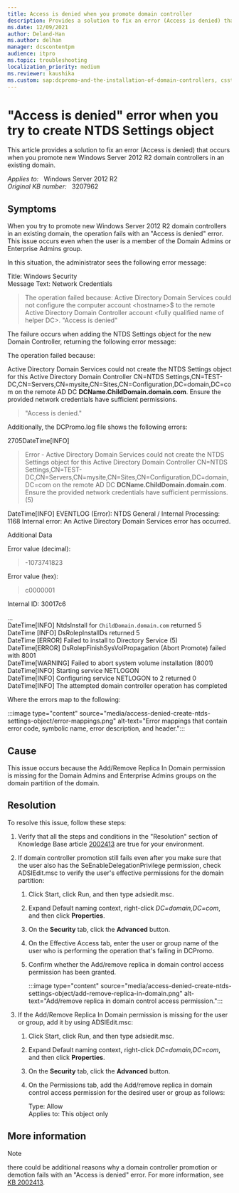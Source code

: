 ```yaml
---
title: Access is denied when you promote domain controller
description: Provides a solution to fix an error (Access is denied) that occurs when you create NTDS Settings object.
ms.date: 12/09/2021
author: Deland-Han
ms.author: delhan
manager: dcscontentpm
audience: itpro
ms.topic: troubleshooting
localization_priority: medium
ms.reviewer: kaushika
ms.custom: sap:dcpromo-and-the-installation-of-domain-controllers, csstroubleshoot
---
```

# "Access is denied" error when you try to create NTDS Settings object

This article provides a solution to fix an error (Access is denied) that occurs when you promote new Windows Server 2012 R2 domain controllers in an existing domain.

_Applies to:_ &nbsp; Windows Server 2012 R2  
_Original KB number:_ &nbsp; 3207962

## Symptoms

When you try to promote new Windows Server 2012 R2 domain controllers in an existing domain, the operation fails with an "Access is denied" error. This issue occurs even when the user is a member of the Domain Admins or Enterprise Admins group.

In this situation, the administrator sees the following error message:

Title: Windows Security  
Message Text: Network Credentials  
> The operation failed because: Active Directory Domain Services could not configure the computer account \<hostname>$ to the remote Active Directory Domain Controller account \<fully qualified name of helper DC>. "Access is denied"

The failure occurs when adding the NTDS Settings object for the new Domain Controller, returning the following error message:  

The operation failed because:  

Active Directory Domain Services could not create the NTDS Settings object for this Active Directory Domain Controller CN=NTDS Settings,CN=TEST-DC,CN=Servers,CN=mysite,CN=Sites,CN=Configuration,DC=domain,DC=com on the remote AD DC **DCName.ChildDomain.domain.com**. Ensure the provided network credentials have sufficient permissions.
> "Access is denied."

Additionally, the DCPromo.log file shows the following errors:  

2705DateTime[INFO]  
> Error - Active Directory Domain Services could not create the NTDS Settings object for this Active Directory Domain Controller CN=NTDS Settings,CN=TEST-DC,CN=Servers,CN=mysite,CN=Sites,CN=Configuration,DC=domain,DC=com on the remote AD DC **DCName.ChildDomain.domain.com**. Ensure the provided network credentials have sufficient permissions. (5)  

DateTime[INFO] EVENTLOG (Error): NTDS General / Internal Processing: 1168
Internal error: An Active Directory Domain Services error has occurred.

Additional Data

Error value (decimal):  
> -1073741823  

Error value (hex):  
> c0000001  

Internal ID:
30017c6

...  
DateTime[INFO] NtdsInstall for `ChildDomain.domain.com` returned 5  
DateTime [INFO] DsRolepInstallDs returned 5  
DateTime [ERROR] Failed to install to Directory Service (5)  
DateTime[ERROR] DsRolepFinishSysVolPropagation (Abort Promote) failed with 8001  
DateTime[WARNING] Failed to abort system volume installation (8001)  
DateTime[INFO] Starting service NETLOGON  
DateTime[INFO] Configuring service NETLOGON to 2 returned 0  
DateTime[INFO] The attempted domain controller operation has completed  

Where the errors map to the following:

:::image type="content" source="media/access-denied-create-ntds-settings-object/error-mappings.png" alt-text="Error mappings that contain error code, symbolic name, error description, and header.":::

## Cause

This issue occurs because the Add/Remove Replica In Domain permission is missing for the Domain Admins and Enterprise Admins groups on the domain partition of the domain.

## Resolution

To resolve this issue, follow these steps:  

1. Verify that all the steps and conditions in the "Resolution" section of Knowledge Base article [2002413](https://support.microsoft.com/help/2002413) are true for your environment.

2. If domain controller promotion still fails even after you make sure that the user also has the SeEnableDelegationPrivilege permission, check ADSIEdit.msc to verify the user's effective permissions for the domain partition:  

   1. Click Start, click Run, and then type adsiedit.msc.
   2. Expand Default naming context, right-click *DC=domain,DC=com*, and then click **Properties**.
   3. On the **Security** tab, click the **Advanced** button.
   4. On the Effective Access tab, enter the user or group name of the user who is performing the operation that's failing in DCPromo.
   5. Confirm whether the Add/remove replica in domain control access permission has been granted.

      :::image type="content" source="media/access-denied-create-ntds-settings-object/add-remove-replica-in-domain.png" alt-text="Add/remove replica in domain control access permission.":::

3. If the Add/Remove Replica In Domain permission is missing for the user or group, add it by using ADSIEdit.msc:  

   1. Click Start, click Run, and then type adsiedit.msc.
   2. Expand Default naming context, right-click *DC=domain,DC=com*, and then click **Properties**.
   3. On the **Security** tab, click the **Advanced** button.
   4. On the Permissions tab, add the Add/remove replica in domain control access permission for the desired user or group as follows:

      Type: Allow  
      Applies to: This object only  

## More information

> [!NOTE]
> there could be additional reasons why a domain controller promotion or demotion fails with an "Access is denied" error. For more information, see [KB 2002413](https://support.microsoft.com/help/2002413).
